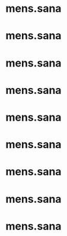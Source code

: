 # mens.sana
# mens.sana
# mens.sana
# mens.sana
# mens.sana
# mens.sana
# mens.sana
# mens.sana
# mens.sana
